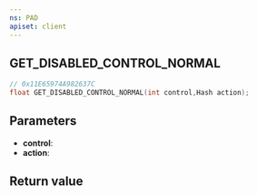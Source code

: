 ```yaml
---
ns: PAD
apiset: client
---
```

## GET_DISABLED_CONTROL_NORMAL

```c
// 0x11E65974A982637C
float GET_DISABLED_CONTROL_NORMAL(int control,Hash action);
```


## Parameters
* **control**:
* **action**:

## Return value